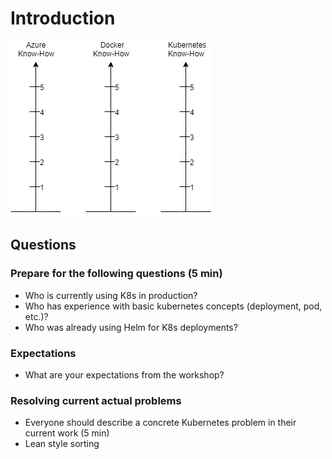 # Introduction

![Self Assessment](images/self-assessment.png)

## Questions

### Prepare for the following questions (5 min)

- Who is currently using K8s in production?
- Who has experience with basic kubernetes concepts (deployment, pod, etc.)?
- Who was already using Helm for K8s deployments?

### Expectations

- What are your expectations from the workshop?

### Resolving current actual problems

- Everyone should describe a concrete Kubernetes problem in their current work (5 min)
- Lean style sorting

